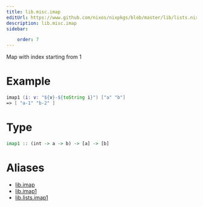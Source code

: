 ```yaml
---
title: lib.misc.imap
editUrl: https://www.github.com/nixos/nixpkgs/blob/master/lib/lists.nix#L172C11
description: lib.misc.imap
sidebar:

    order: 7
---
```


Map with index starting from 1

# Example

```nix
imap1 (i: v: "${v}-${toString i}") ["a" "b"]
=> [ "a-1" "b-2" ]
```

# Type

```haskell
imap1 :: (int -> a -> b) -> [a] -> [b]
```


# Aliases

- [lib.imap](/reference/libimap)
- [lib.imap1](/reference/libimap1)
- [lib.lists.imap1](/reference/liblists.imap1)


